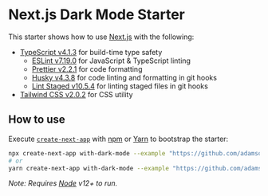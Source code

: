 # Next.js Dark Mode Starter

This starter shows how to use [Next.js](https://nextjs.org) with the following:

- [TypeScript v4.1.3](https://www.typescriptlang.org) for build-time type safety
  - [ESLint v7.19.0](https://eslint.org) for JavaScript & TypeScript linting
  - [Prettier v2.2.1](https://prettier.io/) for code formatting
  - [Husky v4.3.8](https://github.com/typicode/husky) for code linting and formatting in git hooks
  - [Lint Staged v10.5.4](https://github.com/okonet/lint-staged) for linting staged files in git hooks
- [Tailwind CSS v2.0.2](https://tailwindcss.com/) for CSS utility

## How to use

Execute [`create-next-app`](https://github.com/vercel/next.js/tree/canary/packages/create-next-app) with [npm](https://docs.npmjs.com/cli/init) or [Yarn](https://yarnpkg.com/lang/en/docs/cli/create/) to bootstrap the starter:

```bash
npx create-next-app with-dark-mode --example "https://github.com/adamsome/with-dark-mode"
# or
yarn create-next-app with-dark-mode --example "https://github.com/adamsome/with-dark-mode"
```

_Note: Requires [Node](https://nodejs.org/en/) v12+ to run._
